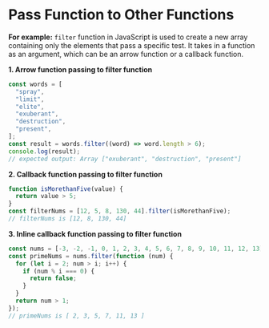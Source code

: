 # Pass Function to Other Functions

**For example:** `filter` function in JavaScript is used to create a new array containing only the elements that pass a specific test. It takes in a function as an argument, which can be an arrow function or a callback function.

**1. Arrow function passing to filter function**

```jsx
const words = [
  "spray",
  "limit",
  "elite",
  "exuberant",
  "destruction",
  "present",
];
const result = words.filter((word) => word.length > 6);
console.log(result);
// expected output: Array ["exuberant", "destruction", "present"]
```

**2. Callback function passing to filter function**

```jsx
function isMorethanFive(value) {
  return value > 5;
}
const filterNums = [12, 5, 8, 130, 44].filter(isMorethanFive);
// filterNums is [12, 8, 130, 44]
```

**3. Inline callback function passing to filter function**

```jsx
const nums = [-3, -2, -1, 0, 1, 2, 3, 4, 5, 6, 7, 8, 9, 10, 11, 12, 13];
const primeNums = nums.filter(function (num) {
  for (let i = 2; num > i; i++) {
    if (num % i === 0) {
      return false;
    }
  }
  return num > 1;
});
// primeNums is [ 2, 3, 5, 7, 11, 13 ]
```